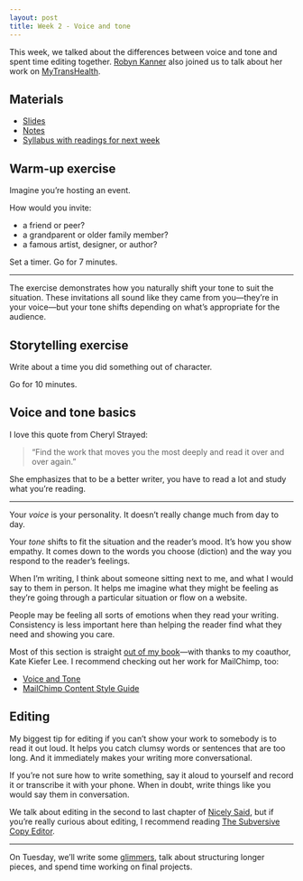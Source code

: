 ```yaml
---
layout: post
title: Week 2 - Voice and tone
---
```


This week, we talked about the differences between voice and tone and spent time editing together. [Robyn Kanner](http://robynkanner.com/) also joined us to talk about her work on [MyTransHealth](http://mytranshealth.com).

## Materials

* [Slides](https://github.com/nicoleslaw/strategicwriting/tree/master/_slides)
* [Notes](https://github.com/nicoleslaw/strategicwriting/blob/master/_notes/week-2.md)
* [Syllabus with readings for next week](http://strategicwriting.club/syllabus/#schedule)

## Warm-up exercise

Imagine you’re hosting an event.

How would you invite:

* a friend or peer?
* a grandparent or older family member?
* a famous artist, designer, or author?

Set a timer. Go for 7 minutes.

* * *

The exercise demonstrates how you naturally shift your tone to suit the situation. These invitations all sound like they came from you—they’re in your voice—but your tone shifts depending on what’s appropriate for the audience.

## Storytelling exercise

Write about a time you did something out of character.

Go for 10 minutes.

## Voice and tone basics

I love this quote from Cheryl Strayed:

> “Find the work that moves you the most deeply and read it over and over again.”

She emphasizes that to be a better writer, you have to read a lot and study what you’re reading.

* * *

Your _voice_ is your personality. It doesn’t really change much from day to day.

Your _tone_ shifts to fit the situation and the reader’s mood. It’s how you show empathy. It comes down to the words you choose (diction) and the way you respond to the reader’s feelings.

When I’m writing, I think about someone sitting next to me, and what I would say to them in person. It helps me imagine what they might be feeling as they’re going through a particular situation or flow on a website.

People may be feeling all sorts of emotions when they read your writing. Consistency is less important here than helping the reader find what they need and showing you care.

Most of this section is straight [out of my book](http://nicelysaid.co)—with thanks to my coauthor, Kate Kiefer Lee. I recommend checking out her work for MailChimp, too:

* [Voice and Tone](http://voiceandtone.com)
* [MailChimp Content Style Guide](http://styleguide.mailchimp.com)

## Editing

My biggest tip for editing if you can’t show your work to somebody is to read it out loud. It helps you catch clumsy words or sentences that are too long. And it immediately makes your writing more conversational.

If you’re not sure how to write something, say it aloud to yourself and record it or transcribe it with your phone. When in doubt, write things like you would say them in conversation.

We talk about editing in the second to last chapter of [Nicely Said](http://nicelysaid.co), but if you’re really curious about editing, I recommend reading [The Subversive Copy Editor](http://www.amazon.com/The-Subversive-Copy-Editor-Relationships/dp/0226734250/).

---

On Tuesday, we’ll write some [glimmers](http://strategicwriting.club), talk about structuring longer pieces, and spend time working on final projects.
